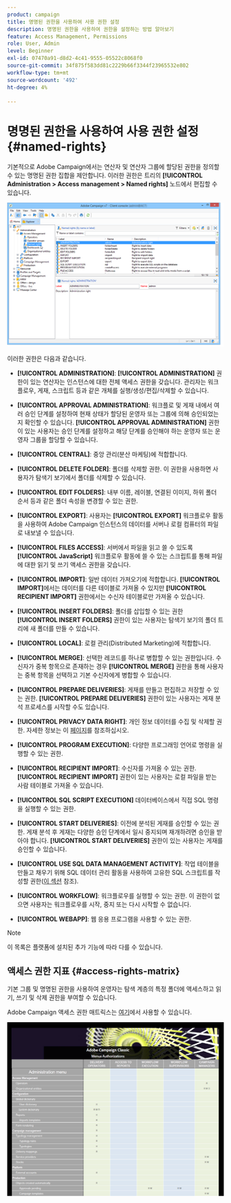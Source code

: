 ```yaml
---
product: campaign
title: 명명된 권한을 사용하여 사용 권한 설정
description: 명명된 권한을 사용하여 권한을 설정하는 방법 알아보기
feature: Access Management, Permissions
role: User, Admin
level: Beginner
exl-id: 07470a91-d8d2-4c41-9555-05522c8068f0
source-git-commit: 34f875f583dd81c2229b66f3344f23965532e802
workflow-type: tm+mt
source-wordcount: '492'
ht-degree: 4%

---
```


# 명명된 권한을 사용하여 사용 권한 설정{#named-rights}

기본적으로 Adobe Campaign에서는 연산자 및 연산자 그룹에 할당된 권한을 정의할 수 있는 명명된 권한 집합을 제안합니다. 이러한 권한은 트리의 **[!UICONTROL Administration > Access management > Named rights]** 노드에서 편집할 수 있습니다.

![](assets/s_ncs_admin_named_rights.png)

이러한 권한은 다음과 같습니다.

* **[!UICONTROL ADMINISTRATION]**: **[!UICONTROL ADMINISTRATION]** 권한이 있는 연산자는 인스턴스에 대한 전체 액세스 권한을 갖습니다. 관리자는 워크플로우, 게재, 스크립트 등과 같은 개체를 실행/생성/편집/삭제할 수 있습니다.

* **[!UICONTROL APPROVAL ADMINISTRATION]**: 워크플로 및 게재 내에서 여러 승인 단계를 설정하여 현재 상태가 할당된 운영자 또는 그룹에 의해 승인되었는지 확인할 수 있습니다. **[!UICONTROL APPROVAL ADMINISTRATION]** 권한이 있는 사용자는 승인 단계를 설정하고 해당 단계를 승인해야 하는 운영자 또는 운영자 그룹을 할당할 수 있습니다.

* **[!UICONTROL CENTRAL]**: 중앙 관리(분산 마케팅)에 적합합니다.

* **[!UICONTROL DELETE FOLDER]**: 폴더를 삭제할 권한. 이 권한을 사용하면 사용자가 탐색기 보기에서 폴더를 삭제할 수 있습니다.

* **[!UICONTROL EDIT FOLDERS]**: 내부 이름, 레이블, 연결된 이미지, 하위 폴더 순서 등과 같은 폴더 속성을 변경할 수 있는 권한.

* **[!UICONTROL EXPORT]**: 사용자는 **[!UICONTROL EXPORT]** 워크플로우 활동을 사용하여 Adobe Campaign 인스턴스의 데이터를 서버나 로컬 컴퓨터의 파일로 내보낼 수 있습니다.

* **[!UICONTROL FILES ACCESS]**: 서버에서 파일을 읽고 쓸 수 있도록 **[!UICONTROL JavaScript]** 워크플로우 활동에 쓸 수 있는 스크립트를 통해 파일에 대한 읽기 및 쓰기 액세스 권한을 갖습니다.

* **[!UICONTROL IMPORT]**: 일반 데이터 가져오기에 적합합니다. **[!UICONTROL IMPORT]**&#x200B;에서는 데이터를 다른 테이블로 가져올 수 있지만 **[!UICONTROL RECIPIENT IMPORT]** 권한에서는 수신자 테이블로만 가져올 수 있습니다.

* **[!UICONTROL INSERT FOLDERS]**: 폴더를 삽입할 수 있는 권한 **[!UICONTROL INSERT FOLDERS]** 권한이 있는 사용자는 탐색기 보기의 폴더 트리에 새 폴더를 만들 수 있습니다.

* **[!UICONTROL LOCAL]**: 로컬 관리(Distributed Marketing)에 적합합니다.

* **[!UICONTROL MERGE]**: 선택한 레코드를 하나로 병합할 수 있는 권한입니다. 수신자가 중복 항목으로 존재하는 경우 **[!UICONTROL MERGE]** 권한을 통해 사용자는 중복 항목을 선택하고 기본 수신자에게 병합할 수 있습니다.

* **[!UICONTROL PREPARE DELIVERIES]**: 게재를 만들고 편집하고 저장할 수 있는 권한. **[!UICONTROL PREPARE DELIVERIES]** 권한이 있는 사용자는 게재 분석 프로세스를 시작할 수도 있습니다.

* **[!UICONTROL PRIVACY DATA RIGHT]**: 개인 정보 데이터를 수집 및 삭제할 권한. 자세한 정보는 이 [페이지](https://helpx.adobe.com/kr/campaign/kb/acc-privacy.html)를 참조하십시오.

* **[!UICONTROL PROGRAM EXECUTION]**: 다양한 프로그래밍 언어로 명령을 실행할 수 있는 권한.

* **[!UICONTROL RECIPIENT IMPORT]**: 수신자를 가져올 수 있는 권한. **[!UICONTROL RECIPIENT IMPORT]** 권한이 있는 사용자는 로컬 파일을 받는 사람 테이블로 가져올 수 있습니다.

* **[!UICONTROL SQL SCRIPT EXECUTION]** 데이터베이스에서 직접 SQL 명령을 실행할 수 있는 권한.

* **[!UICONTROL START DELIVERIES]**: 이전에 분석된 게재를 승인할 수 있는 권한. 게재 분석 후 게재는 다양한 승인 단계에서 일시 중지되며 재개하려면 승인을 받아야 합니다. **[!UICONTROL START DELIVERIES]** 권한이 있는 사용자는 게재를 승인할 수 있습니다.

* **[!UICONTROL USE SQL DATA MANAGEMENT ACTIVITY]**: 작업 테이블을 만들고 채우기 위해 SQL 데이터 관리 활동을 사용하여 고유한 SQL 스크립트를 작성할 권한([이 섹션](../../workflow/using/sql-data-management.md) 참조).

* **[!UICONTROL WORKFLOW]**: 워크플로우를 실행할 수 있는 권한. 이 권한이 없으면 사용자는 워크플로우를 시작, 중지 또는 다시 시작할 수 없습니다.

* **[!UICONTROL WEBAPP]**: 웹 응용 프로그램을 사용할 수 있는 권한.

>[!NOTE]
>
>이 목록은 플랫폼에 설치된 추가 기능에 따라 다를 수 있습니다.

## 액세스 권한 지표 {#access-rights-matrix}

기본 그룹 및 명명된 권한을 사용하여 운영자는 탐색 계층의 특정 폴더에 액세스하고 읽기, 쓰기 및 삭제 권한을 부여할 수 있습니다.

Adobe Campaign 액세스 권한 매트릭스는 [여기](/help/platform/using/assets/access-rights-matrix.pdf)에서 사용할 수 있습니다.

[![이미지](assets/do-not-localize/user_management.png)](https://experienceleague.adobe.com/docs/campaign-classic/assets/access-rights-matrix.pdf?lang=ko)
